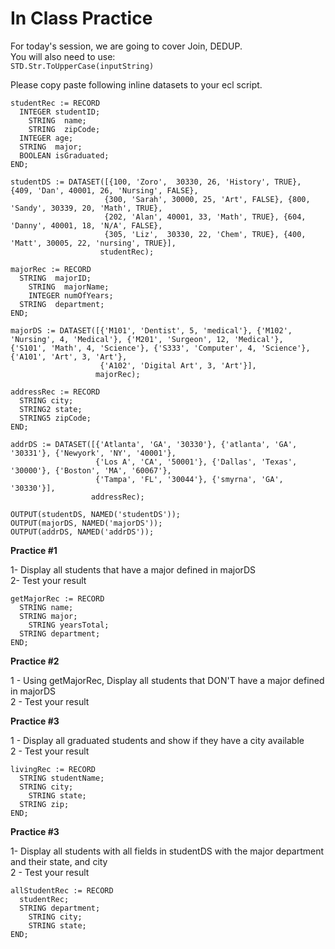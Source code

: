 # In Class Practice

For today's session, we are going to cover Join, DEDUP.\
You will also need to use:\
`STD.Str.ToUpperCase(inputString)`

Please copy paste following inline datasets to your ecl script.

```
studentRec := RECORD
  INTEGER studentID;
	STRING  name;
	STRING  zipCode;
  INTEGER age;
  STRING  major;
  BOOLEAN isGraduated;
END;

studentDS := DATASET([{100, 'Zoro',  30330, 26, 'History', TRUE}, {409, 'Dan', 40001, 26, 'Nursing', FALSE},
                     {300, 'Sarah', 30000, 25, 'Art', FALSE}, {800, 'Sandy', 30339, 20, 'Math', TRUE},
                     {202, 'Alan', 40001, 33, 'Math', TRUE}, {604, 'Danny', 40001, 18, 'N/A', FALSE},
                     {305, 'Liz',  30330, 22, 'Chem', TRUE}, {400, 'Matt', 30005, 22, 'nursing', TRUE}],
                    studentRec);

majorRec := RECORD
  STRING  majorID;
	STRING  majorName;
	INTEGER numOfYears;
  STRING  department;
END;

majorDS := DATASET([{'M101', 'Dentist', 5, 'medical'}, {'M102', 'Nursing', 4, 'Medical'}, {'M201', 'Surgeon', 12, 'Medical'},                   {'S101', 'Math', 4, 'Science'}, {'S333', 'Computer', 4, 'Science'}, {'A101', 'Art', 3, 'Art'},
                    {'A102', 'Digital Art', 3, 'Art'}],
                   majorRec);

addressRec := RECORD
  STRING city;
  STRING2 state;
  STRING5 zipCode;
END;

addrDS := DATASET([{'Atlanta', 'GA', '30330'}, {'atlanta', 'GA', '30331'}, {'Newyork', 'NY', '40001'},
                   {'Los A', 'CA', '50001'}, {'Dallas', 'Texas', '30000'}, {'Boston', 'MA', '60067'},
                   {'Tampa', 'FL', '30044'}, {'smyrna', 'GA', '30330'}],
                  addressRec);

OUTPUT(studentDS, NAMED('studentDS'));
OUTPUT(majorDS, NAMED('majorDS'));
OUTPUT(addrDS, NAMED('addrDS'));

```

**Practice #1**

1- Display all students that have a major defined in majorDS\
2- Test your result

```
getMajorRec := RECORD
  STRING name;
  STRING major;
	STRING yearsTotal;
  STRING department;
END;
```

**Practice #2**

1 - Using getMajorRec, Display all students that DON'T have a major defined in majorDS\
2 - Test your result

**Practice #3**

1 - Display all graduated students and show if they have a city available\
2 - Test your result

```
livingRec := RECORD
  STRING studentName;
  STRING city;
	STRING state;
  STRING zip;
END;
```

**Practice #3**

1- Display all students with all fields in studentDS with the major department and their state, and city\
2 - Test your result

```
allStudentRec := RECORD
  studentRec;
  STRING department;
	STRING city;
	STRING state;
END;
```
